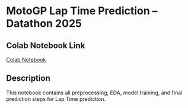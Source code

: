 # MotoGP Lap Time Prediction – Datathon 2025

## Colab Notebook Link  
[Colab Notebook](https://colab.research.google.com/drive/1uYE3or5arMMUfp3-BfrJhook2JgiN5_-?usp=sharing)

## Description  
This notebook contains all preprocessing, EDA, model training, and final prediction steps for Lap Time prediction.
